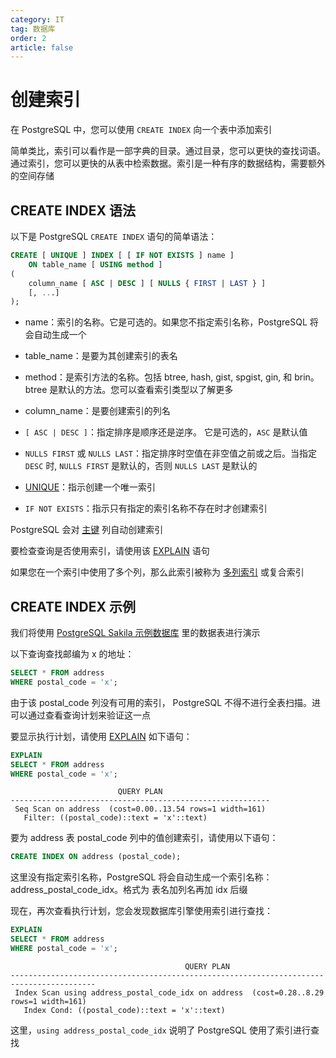 ```yaml
---
category: IT
tag: 数据库
order: 2
article: false
---
```


# 创建索引

在 PostgreSQL 中，您可以使用 `CREATE INDEX` 向一个表中添加索引

简单类比，索引可以看作是一部字典的目录。通过目录，您可以更快的查找词语。通过索引，您可以更快的从表中检索数据。索引是一种有序的数据结构，需要额外的空间存储

## CREATE INDEX 语法

以下是 PostgreSQL `CREATE INDEX` 语句的简单语法：

```sql
CREATE [ UNIQUE ] INDEX [ [ IF NOT EXISTS ] name ]
    ON table_name [ USING method ]
(
    column_name [ ASC | DESC ] [ NULLS { FIRST | LAST } ]
    [, ...]
);
```

- name：索引的名称。它是可选的。如果您不指定索引名称，PostgreSQL 将会自动生成一个

- table_name：是要为其创建索引的表名

- method：是索引方法的名称。包括 btree, hash, gist, spgist, gin, 和 brin。btree 是默认的方法。您可以查看索引类型以了解更多

- column_name：是要创建索引的列名

- `[ ASC | DESC ]`：指定排序是顺序还是逆序。 它是可选的，`ASC` 是默认值

- `NULLS FIRST` 或 `NULLS LAST`：指定排序时空值在非空值之前或之后。当指定 `DESC` 时, `NULLS FIRST` 是默认的，否则 `NULLS LAST` 是默认的

- [UNIQUE](../database-and-table/unique.md)：指示创建一个唯一索引

- `IF NOT EXISTS`：指示只有指定的索引名称不存在时才创建索引

PostgreSQL 会对 [主键](../database-and-table/primary-key.md) 列自动创建索引

要检查查询是否使用索引，请使用该 [EXPLAIN](../administration/explain.md) 语句

如果您在一个索引中使用了多个列，那么此索引被称为 [多列索引](./multicolumn-index.md) 或复合索引

## CREATE INDEX 示例

我们将使用 [PostgreSQL Sakila 示例数据库](../start.md#sakila) 里的数据表进行演示

以下查询查找邮编为 x 的地址：

```sql
SELECT * FROM address
WHERE postal_code = 'x';
```

由于该 postal_code 列没有可用的索引， PostgreSQL 不得不进行全表扫描。进可以通过查看查询计划来验证这一点

要显示执行计划，请使用 [EXPLAIN](../administration/explain.md) 如下语句：

```sql
EXPLAIN
SELECT * FROM address
WHERE postal_code = 'x';
```

```text
                        QUERY PLAN
----------------------------------------------------------
 Seq Scan on address  (cost=0.00..13.54 rows=1 width=161)
   Filter: ((postal_code)::text = 'x'::text)
```

要为 address 表 postal_code 列中的值创建索引，请使用以下语句：

```sql
CREATE INDEX ON address (postal_code);
```

这里没有指定索引名称，PostgreSQL 将会自动生成一个索引名称：address_postal_code_idx。格式为 表名加列名再加 idx 后缀

现在，再次查看执行计划，您会发现数据库引擎使用索引进行查找：

```sql
EXPLAIN
SELECT * FROM address
WHERE postal_code = 'x';
```

```text
                                       QUERY PLAN
-----------------------------------------------------------------------------------------
 Index Scan using address_postal_code_idx on address  (cost=0.28..8.29 rows=1 width=161)
   Index Cond: ((postal_code)::text = 'x'::text)
```

这里，`using address_postal_code_idx` 说明了 PostgreSQL 使用了索引进行查找